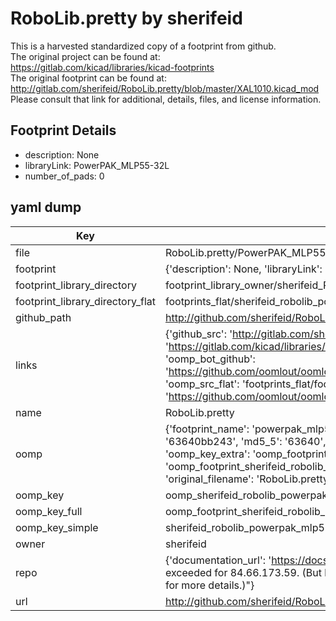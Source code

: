 # RoboLib.pretty by sherifeid  
This is a harvested standardized copy of a footprint from github.  
The original project can be found at:  
https://gitlab.com/kicad/libraries/kicad-footprints  
The original footprint can be found at:
http://gitlab.com/sherifeid/RoboLib.pretty/blob/master/XAL1010.kicad_mod
Please consult that link for additional, details, files, and license information.  
## Footprint Details
* description: None  
* libraryLink: PowerPAK_MLP55-32L  
* number_of_pads: 0  
## yaml dump  
| Key | Value |  
| --- | --- |  
| file | RoboLib.pretty/PowerPAK_MLP55-32L.kicad_mod |  
| footprint | {'description': None, 'libraryLink': 'PowerPAK_MLP55-32L', 'number_of_pads': 0} |  
| footprint_library_directory | footprint_library_owner/sherifeid_RoboLib.pretty |  
| footprint_library_directory_flat | footprints_flat/sherifeid_robolib_powerpak_mlp55_32l/working |  
| github_path | http://github.com/sherifeid/RoboLib.pretty/blob/master/PowerPAK_MLP55-32L.kicad_mod |  
| links | {'github_src': 'http://gitlab.com/sherifeid/RoboLib.pretty/blob/master/XAL1010.kicad_mod', 'github_src_repo': 'https://gitlab.com/kicad/libraries/kicad-footprints', 'oomp_bot': 'footprints/sherifeid_robolib_powerpak_mlp55_32l/working', 'oomp_bot_github': 'https://github.com/oomlout/oomlout_oomp_footprint_bot/tree/main/footprints/sherifeid_robolib_powerpak_mlp55_32l/working', 'oomp_src_flat': 'footprints_flat/footprints_flat/sherifeid_robolib_powerpak_mlp55_32l/working', 'oomp_src_flat_github': 'https://github.com/oomlout/oomlout_oomp_footprint_src/tree/main/footprints_flat/sherifeid_robolib_powerpak_mlp55_32l/working'} |  
| name | RoboLib.pretty |  
| oomp | {'footprint_name': 'powerpak_mlp55_32l', 'library_name': 'robolib', 'md5': '63640bb243ce3506d02511c4af509f7e', 'md5_10': '63640bb243', 'md5_5': '63640', 'md5_6': '63640b', 'oomp_key': 'oomp_sherifeid_robolib_powerpak_mlp55_32l', 'oomp_key_extra': 'oomp_footprint_sherifeid_robolib_powerpak_mlp55_32l', 'oomp_key_full': 'oomp_footprint_sherifeid_robolib_powerpak_mlp55_32l_63640b', 'oomp_key_simple': 'sherifeid_robolib_powerpak_mlp55_32l', 'original_filename': 'RoboLib.pretty/PowerPAK_MLP55-32L.kicad_mod', 'owner_name': 'sherifeid'} |  
| oomp_key | oomp_sherifeid_robolib_powerpak_mlp55_32l |  
| oomp_key_full | oomp_footprint_sherifeid_robolib_powerpak_mlp55_32l |  
| oomp_key_simple | sherifeid_robolib_powerpak_mlp55_32l |  
| owner | sherifeid |  
| repo | {'documentation_url': 'https://docs.github.com/rest/overview/resources-in-the-rest-api#rate-limiting', 'message': "API rate limit exceeded for 84.66.173.59. (But here's the good news: Authenticated requests get a higher rate limit. Check out the documentation for more details.)"} |  
| url | http://github.com/sherifeid/RoboLib.pretty |  

